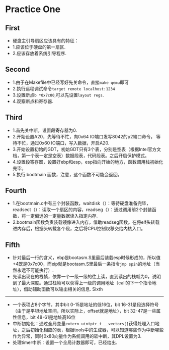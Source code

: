 Practice One
===========================
First
-----------
* 硬盘主引导扇区应该具有的特征：
* 1.应该位于硬盘的第一扇区.
* 2.应该存放着系统引导程序.

Second
---------------------------
* 1.由于在Makefile中已经写好先关命令，直接`make qemu`即可
* 2.执行远程调试命令`target remote localhost:1234`
* 3.设置断点`b *0x7c00`,可以先设置`layout regs`.
* 4.观察断点和寄存器.

Third
--------------------------
* 1.首先关中断，设置段寄存器为0.
* 2.开始设置A20，先等待不忙，向0x64 IO端口发写8042的p2端口命令，
等待不忙，通过0x60 IO端口，写入数据，开启A20.
* 3.开始设置初始的GDT，初始GDT只有3个表，分别是空表（根据Intel官方文档，第一个表一定是空表）数据段表，代码段表。之后开启保护模式。
* 4.设置段寄存器，设置好ebp和esp，esp指向开始的地方，函数调用栈初始化完毕。
* 5.执行 bootmain 函数，注意，这个函数不可能会返回。

Fourth
--------------------
* 1.在bootmain.c中有三个封装函数，waitdisk（）：等待硬盘准备完毕，readsect（）：读取一个扇区的内容，readseg（）：通过调用前2个封装函数，将一定偏远的一定量数据读入指定内存.
* 2.bootmain函数负责装载镜像进入内存，借助readseg函数。在将elf头转载进内存后，根据头转载各个段，之后将CPU控制权移交给内核入口。

Fifth
--------------------
* 针对最后一行的含义，ebp是bootasm.S里最后装载esp时候形成的，所以值+4既是0x7c00，而eip就是bootasm.S里最后一条指令`jmp spin`的地址（当然永远不可能执行）.
* 先读出现在的栈帧，依靠一个一级一级的往上读，直到读出的栈帧为0，说明到了最大深度。通过栈帧可以获得上一级的调用地址（call的下一个指令地址），借助辅助函数可以输出相关的信息.
Sixth
------------------------
* 一个表项占8个字节，其中bit 0-15是地址的低16位，bit 16-31是段选择符号（由于是平坦地址空间，所以实际上，offset就是地址），bit 32-47是一些属性信息，bit 48-61是地址高16位
* 中断初始化：通过全局变量`extern uintptr_t __vectors[]`获得处理入口地址，之后初始化相应的表，根据tools中的生成器，可以知道哪些作为中断哪些作为异常，同时0x80向量作为系统调用的软中断，其DPL设置为3.
* 处理timer中断：设置一个全局计数器即可，已经给出.
